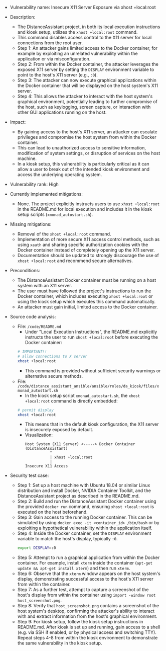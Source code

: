- Vulnerability name: Insecure X11 Server Exposure via xhost +local:root

- Description:
    - The DistanceAssistant project, in both its local execution instructions and kiosk setup, utilizes the `xhost +local:root` command.
    - This command disables access control to the X11 server for local connections from the root user.
    - Step 1: An attacker gains limited access to the Docker container, for example by exploiting an unrelated vulnerability within the application or via misconfiguration.
    - Step 2: From within the Docker container, the attacker leverages the exposed X11 server by setting the `DISPLAY` environment variable to point to the host's X11 server (e.g., `:0`).
    - Step 3: The attacker can now execute graphical applications within the Docker container that will be displayed on the host system's X11 server.
    - Step 4: This allows the attacker to interact with the host system's graphical environment, potentially leading to further compromise of the host, such as keylogging, screen capture, or interaction with other GUI applications running on the host.

- Impact:
    - By gaining access to the host's X11 server, an attacker can escalate privileges and compromise the host system from within the Docker container.
    - This can lead to unauthorized access to sensitive information, modification of system settings, or disruption of services on the host machine.
    - In a kiosk setup, this vulnerability is particularly critical as it can allow a user to break out of the intended kiosk environment and access the underlying operating system.

- Vulnerability rank: High

- Currently implemented mitigations:
    - None. The project explicitly instructs users to use `xhost +local:root` in the README.md for local execution and includes it in the kiosk setup scripts (`xmonad_autostart.sh`).

- Missing mitigations:
    - Removal of the `xhost +local:root` command.
    - Implementation of more secure X11 access control methods, such as using `xauth` and sharing specific authorization cookies with the Docker container instead of completely opening up the X11 server.
    - Documentation should be updated to strongly discourage the use of `xhost +local:root` and recommend secure alternatives.

- Preconditions:
    - The DistanceAssistant Docker container must be running on a host system with an X11 server.
    - The user must have followed the project's instructions to run the Docker container, which includes executing `xhost +local:root` or using the kiosk setup which executes this command automatically.
    - An attacker must gain initial, limited access to the Docker container.

- Source code analysis:
    - File: `/code/README.md`
        - Under "Local Execution Instructions", the README.md explicitly instructs the user to run `xhost +local:root` before executing the Docker container:
        ```bash
        # IMPORTANT!!
        # allow connections to X server
        xhost +local:root
        ```
        - This command is provided without sufficient security warnings or alternative secure methods.
    - File: `/code/distance_assistant_ansible/ansible/roles/da_kiosk/files/xmonad_autostart.sh`
        - In the kiosk setup script `xmonad_autostart.sh`, the `xhost +local:root` command is directly embedded:
        ```bash
        # permit display
        xhost +local:root
        ```
        - This means that in the default kiosk configuration, the X11 server is insecurely exposed by default.
        - Visualization:
            ```
            Host System (X11 Server) <-----> Docker Container (DistanceAssistant)
                       ^
                       | xhost +local:root
                       |
            Insecure X11 Access
            ```

- Security test case:
    - Step 1: Set up a host machine with Ubuntu 18.04 or similar Linux distribution and install Docker, NVIDIA Container Toolkit, and the DistanceAssistant project as described in the README.md.
    - Step 2: Build and run the DistanceAssistant Docker container using the provided `docker run` command, ensuring `xhost +local:root` is executed on the host beforehand.
    - Step 3: Gain access to the running Docker container. This can be simulated by using `docker exec -it <container_id> /bin/bash` or by exploiting a hypothetical vulnerability within the application itself.
    - Step 4: Inside the Docker container, set the `DISPLAY` environment variable to match the host's display, typically `:0`.
        ```bash
        export DISPLAY=:0
        ```
    - Step 5: Attempt to run a graphical application from within the Docker container. For example, install `xterm` inside the container (`apt-get update && apt-get install xterm`) and then run `xterm`.
    - Step 6: Observe that the `xterm` window appears on the host system's display, demonstrating successful access to the host's X11 server from within the container.
    - Step 7: As a further test, attempt to capture a screenshot of the host's display from within the container using `import -window root host_screenshot.png`.
    - Step 8: Verify that `host_screenshot.png` contains a screenshot of the host system's desktop, confirming the attacker's ability to interact with and extract information from the host's graphical environment.
    - Step 9: For kiosk setup, follow the kiosk setup instructions in README.md. After kiosk is set up and running, gain access to a shell (e.g. via SSH if enabled, or by physical access and switching TTY). Repeat steps 4-8 from within the kiosk environment to demonstrate the same vulnerability in the kiosk setup.